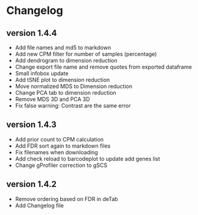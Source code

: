 Changelog
==========

<!--
Newest changes should be on top.
-->
version 1.4.4
---------------------------
+ Add file names and md5 to markdown
+ Add new CPM filter for number of samples (percentage)
+ Add dendrogram to dimension reduction
+ Change export file name and remove quotes from exported dataframe
+ Small infobox update
+ Add tSNE plot to dimension reduction
+ Move normalized MDS to Dimension reduction
+ Change PCA tab to dimension reduction
+ Remove MDS 3D and PCA 3D
+ Fix false warning: Contrast are the same error

version 1.4.3
---------------------------
+ Add prior count to CPM calculation
+ Add FDR sort again to markdown files
+ Fix filenames when downloading
+ Add check reload to barcodeplot to update add genes list
+ Change gProfiler correction to gSCS

version 1.4.2
---------------------------
+ Remove ordering based on FDR in deTab
+ Add Changelog file
